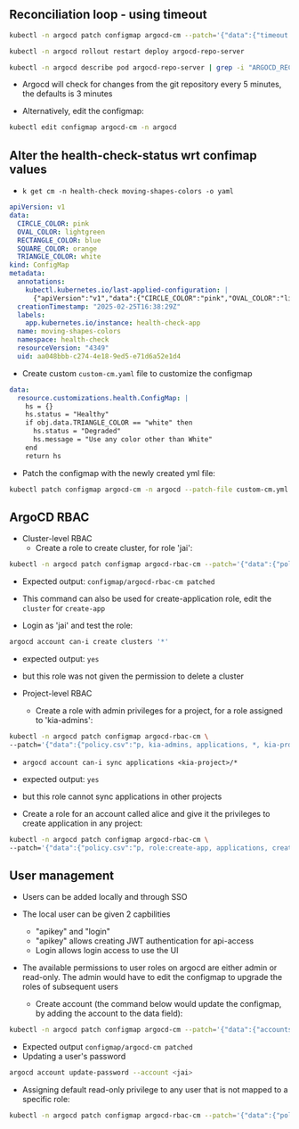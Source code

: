 ## Reconciliation loop - using timeout

```bash
kubectl -n argocd patch configmap argocd-cm --patch='{"data":{"timeout.reconciliation":"300s"}}'
```

```bash
kubectl -n argocd rollout restart deploy argocd-repo-server
```

```bash
kubectl -n argocd describe pod argocd-repo-server | grep -i "ARGOCD_RECONCILIATION_TIMEOUT:" -B1
```

- Argocd will check for changes from the git repository every 5 minutes, the defaults is 3 minutes
  
- Alternatively, edit the configmap:
```bash
kubectl edit configmap argocd-cm -n argocd
```

## Alter the health-check-status wrt confimap values
- `k get cm -n health-check moving-shapes-colors -o yaml`
```yaml
apiVersion: v1
data:
  CIRCLE_COLOR: pink
  OVAL_COLOR: lightgreen
  RECTANGLE_COLOR: blue
  SQUARE_COLOR: orange
  TRIANGLE_COLOR: white
kind: ConfigMap
metadata:
  annotations:
    kubectl.kubernetes.io/last-applied-configuration: |
      {"apiVersion":"v1","data":{"CIRCLE_COLOR":"pink","OVAL_COLOR":"lightgreen","RECTANGLE_COLOR":"blue","SQUARE_COLOR":"orange","TRIANGLE_COLOR":"white"},"kind":"ConfigMap","metadata":{"annotations":{},"labels":{"app.kubernetes.io/instance":"health-check-app"},"name":"moving-shapes-colors","namespace":"health-check"}}
  creationTimestamp: "2025-02-25T16:38:29Z"
  labels:
    app.kubernetes.io/instance: health-check-app
  name: moving-shapes-colors
  namespace: health-check
  resourceVersion: "4349"
  uid: aa048bbb-c274-4e18-9ed5-e71d6a52e1d4
```

- Create custom `custom-cm.yaml` file to customize the configmap
```yaml
data:
  resource.customizations.health.ConfigMap: |
    hs = {}
    hs.status = "Healthy"
    if obj.data.TRIANGLE_COLOR == "white" then
      hs.status = "Degraded"
      hs.message = "Use any color other than White"
    end
    return hs
```

- Patch the configmap with the newly created yml file:
```bash
kubectl patch configmap argocd-cm -n argocd --patch-file custom-cm.yml
```

## ArgoCD RBAC

- Cluster-level RBAC
  - Create a role to create cluster, for role 'jai':
```bash
kubectl -n argocd patch configmap argocd-rbac-cm --patch='{"data":{"policy.csv":"p, create-app, applications, create, *, allow\ng, alice, create-app"}}'

```
  - Expected output: `configmap/argocd-rbac-cm patched`
    
  - This command can also be used for create-application role, edit the `cluster` for `create-app` 

  - Login as 'jai' and test the role:
```bash
argocd account can-i create clusters '*'
```
  - expected output: `yes`
  - but this role was not given the permission to delete a cluster


- Project-level RBAC
  - Create a role with admin privileges for a project, for a role assigned to 'kia-admins':
```bash
kubectl -n argocd patch configmap argocd-rbac-cm \
--patch='{"data":{"policy.csv":"p, kia-admins, applications, *, kia-project/*, allow\ng, ali, kia-admins"}}'
```
  - `argocd account can-i sync applications <kia-project>/*`
  - expected output: `yes`
  - but this role cannot sync applications in other projects

  - Create a role for an account called alice and give it the privileges to create application in any project:
```bash
kubectl -n argocd patch configmap argocd-rbac-cm \
--patch='{"data":{"policy.csv":"p, role:create-app, applications, create, *, allow\ng, alice, role:create-app"}}'
```


## User management
- Users can be added locally and through SSO
   
- The local user can be given 2 capbilities
   - "apikey" and "login"
   - "apikey" allows creating JWT authentication for api-access
   - Login allows login access to use the UI
     
- The available permissions to user roles on argocd are either admin or read-only. The admin would have to edit the configmap to upgrade the roles of subsequent users
   - Create account (the command below would update the configmap, by adding the account to the data field):
```bash
kubectl -n argocd patch configmap argocd-cm --patch='{"data":{"accounts.<jai>": "apiKey,login"}}'
```
  - Expected output `configmap/argocd-cm patched`
  - Updating a user's password
```bash
argocd account update-password --account <jai>
```

  - Assigning default read-only privilege to any user that is not mapped to a specific role:
```bash
kubectl -n argocd patch configmap argocd-rbac-cm --patch='{"data":{"policy.default": "role:readonly"}}'
```
